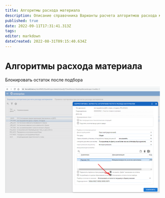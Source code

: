 ```yaml
---
title: Алгоритмы расхода материала
description: Описание справочника Варианты расчета алгоритмов расхода материала
published: true
date: 2022-09-11T17:31:41.313Z
tags: 
editor: markdown
dateCreated: 2022-08-31T09:15:40.634Z
---
```


# Алгоритмы расхода материала

Блокировать остаток после подбора

![](<../../assets/image (615).png>)

